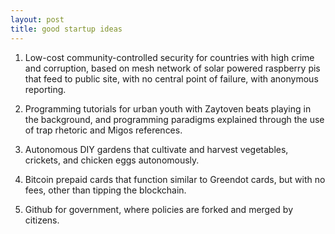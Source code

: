 ```yaml
---
layout: post
title: good startup ideas
---
```


1.  Low-cost community-controlled security for countries with high crime and corruption, based on mesh network of solar powered raspberry pis that feed to public site, with no central point of failure, with anonymous reporting.

2.  Programming tutorials for urban youth with Zaytoven beats playing in the background, and programming paradigms explained through the use of trap rhetoric and Migos references.

3.  Autonomous DIY gardens that cultivate and harvest vegetables, crickets, and chicken eggs autonomously.

4.  Bitcoin prepaid cards that function similar to Greendot cards, but with no fees, other than tipping the blockchain.

5.  Github for government, where policies are forked and merged by citizens.

